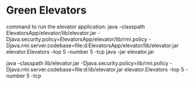 # Green Elevators

command to run the elevator application:
java -classpath ElevatorsApp/elevator/lib/elevator.jar -Djava.security.policy=ElevatorsApp/elevator/lib/rmi.policy -Djava.rmi.server.codebase=file:d:ElevatorsApp/elevator/lib/elevator.jar elevator.Elevators -top 5 -number 5 -tcp
java -jar elevator.jar

java -classpath lib/elevator.jar -Djava.security.policy=lib/rmi.policy -Djava.rmi.server.codebase=file:d:lib/elevator.jar elevator.Elevators -top 5 -number 5 -tcp
